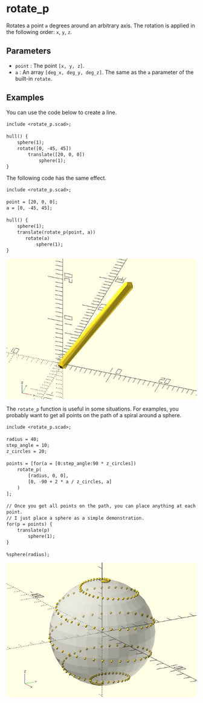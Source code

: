 # rotate_p

Rotates a point `a` degrees around an arbitrary axis. The rotation is applied in the following order: `x`, `y`, `z`. 

## Parameters

- `point` : The point `[x, y, z]`.
- `a` : An array `[deg_x, deg_y, deg_z]`. The same as the `a` parameter of the built-in `rotate`.

## Examples
    
You can use the code below to create a line.

    include <rotate_p.scad>;

	hull() {
	    sphere(1);
	    rotate([0, -45, 45]) 
	        translate([20, 0, 0]) 
	            sphere(1);   
	}  

The following code has the same effect.

    include <rotate_p.scad>;

	point = [20, 0, 0];
	a = [0, -45, 45];
	
	hull() {
	    sphere(1);
	    translate(rotate_p(point, a))    
	       rotate(a)  
	           sphere(1);   
	}  

![rotate_p](images/lib-rotate_p-1.JPG)

The `rotate_p` function is useful in some situations. For examples, you probably want to get all points on the path of a spiral around a sphere. 

    include <rotate_p.scad>;

	radius = 40;
	step_angle = 10;
	z_circles = 20;
	
	points = [for(a = [0:step_angle:90 * z_circles]) 
	    rotate_p(
	        [radius, 0, 0], 
	        [0, -90 + 2 * a / z_circles, a]
	    )
	];
	
	// Once you get all points on the path, you can place anything at each point.
	// I just place a sphere as a simple demonstration.
	for(p = points) {
	    translate(p) 
	        sphere(1);
	}
	
	%sphere(radius);

![rotate_p](images/lib-rotate_p-2.JPG)